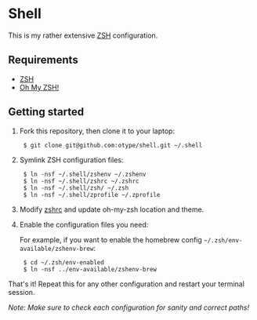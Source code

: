 # Shell

This is my rather extensive [ZSH](http://www.zsh.org/) configuration.

## Requirements

- [ZSH](http://www.zsh.org/)
- [Oh My ZSH!](https://ohmyz.sh/)

## Getting started

1. Fork this repository, then clone it to your laptop:

        $ git clone git@github.com:otype/shell.git ~/.shell

2. Symlink ZSH configuration files:

        $ ln -nsf ~/.shell/zshenv ~/.zshenv
        $ ln -nsf ~/.shell/zshrc ~/.zshrc
        $ ln -nsf ~/.shell/zsh/ ~/.zsh
        $ ln -nsf ~/.shell/zprofile ~/.zprofile

3. Modify [zshrc](/zsh/zshrc) and update oh-my-zsh location and theme.

4. Enable the configuration files you need:

    For example, if you want to enable the homebrew config `~/.zsh/env-available/zshenv-brew`:

        $ cd ~/.zsh/env-enabled
        $ ln -nsf ../env-available/zshenv-brew


That's it! Repeat this for any other configuration and restart your terminal session.

_Note: Make sure to check each configuration for sanity and correct paths!_
